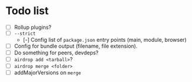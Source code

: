 # Todo list

- [ ] Rollup plugins?
- [ ] `--strict`
  - [-] Config list of `package.json` entry points (main, module, browser)
- [ ] Config for bundle output (filename, file extension).
- [ ] Do something for peers, devdeps?
- [ ] `airdrop add <tarball>`?
- [ ] `airdrop merge <folder>`
- [ ] addMajorVersions on `merge`
